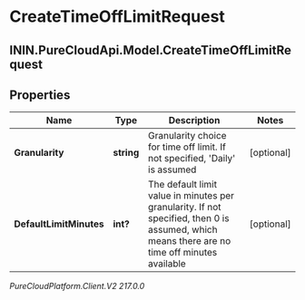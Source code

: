 # CreateTimeOffLimitRequest

## ININ.PureCloudApi.Model.CreateTimeOffLimitRequest

## Properties

|Name | Type | Description | Notes|
|------------ | ------------- | ------------- | -------------|
| **Granularity** | **string** | Granularity choice for time off limit. If not specified, &#39;Daily&#39; is assumed | [optional] |
| **DefaultLimitMinutes** | **int?** | The default limit value in minutes per granularity. If not specified, then 0 is assumed, which means there are no time off minutes available | [optional] |



_PureCloudPlatform.Client.V2 217.0.0_
